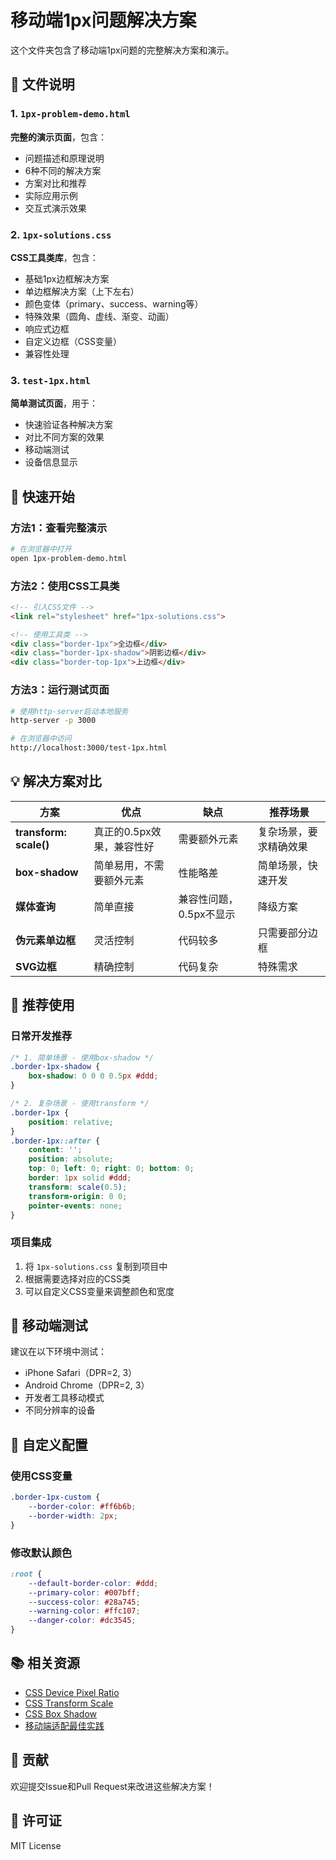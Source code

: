 # 移动端1px问题解决方案

这个文件夹包含了移动端1px问题的完整解决方案和演示。

## 📁 文件说明

### 1. `1px-problem-demo.html`
**完整的演示页面**，包含：
- 问题描述和原理说明
- 6种不同的解决方案
- 方案对比和推荐
- 实际应用示例
- 交互式演示效果

### 2. `1px-solutions.css`
**CSS工具类库**，包含：
- 基础1px边框解决方案
- 单边框解决方案（上下左右）
- 颜色变体（primary、success、warning等）
- 特殊效果（圆角、虚线、渐变、动画）
- 响应式边框
- 自定义边框（CSS变量）
- 兼容性处理

### 3. `test-1px.html`
**简单测试页面**，用于：
- 快速验证各种解决方案
- 对比不同方案的效果
- 移动端测试
- 设备信息显示

## 🚀 快速开始

### 方法1：查看完整演示
```bash
# 在浏览器中打开
open 1px-problem-demo.html
```

### 方法2：使用CSS工具类
```html
<!-- 引入CSS文件 -->
<link rel="stylesheet" href="1px-solutions.css">

<!-- 使用工具类 -->
<div class="border-1px">全边框</div>
<div class="border-1px-shadow">阴影边框</div>
<div class="border-top-1px">上边框</div>
```

### 方法3：运行测试页面
```bash
# 使用http-server启动本地服务
http-server -p 3000

# 在浏览器中访问
http://localhost:3000/test-1px.html
```

## 💡 解决方案对比

| 方案 | 优点 | 缺点 | 推荐场景 |
|------|------|------|----------|
| **transform: scale()** | 真正的0.5px效果，兼容性好 | 需要额外元素 | 复杂场景，要求精确效果 |
| **box-shadow** | 简单易用，不需要额外元素 | 性能略差 | 简单场景，快速开发 |
| **媒体查询** | 简单直接 | 兼容性问题，0.5px不显示 | 降级方案 |
| **伪元素单边框** | 灵活控制 | 代码较多 | 只需要部分边框 |
| **SVG边框** | 精确控制 | 代码复杂 | 特殊需求 |

## 🎯 推荐使用

### 日常开发推荐
```css
/* 1. 简单场景 - 使用box-shadow */
.border-1px-shadow {
    box-shadow: 0 0 0 0.5px #ddd;
}

/* 2. 复杂场景 - 使用transform */
.border-1px {
    position: relative;
}
.border-1px::after {
    content: '';
    position: absolute;
    top: 0; left: 0; right: 0; bottom: 0;
    border: 1px solid #ddd;
    transform: scale(0.5);
    transform-origin: 0 0;
    pointer-events: none;
}
```

### 项目集成
1. 将 `1px-solutions.css` 复制到项目中
2. 根据需要选择对应的CSS类
3. 可以自定义CSS变量来调整颜色和宽度

## 📱 移动端测试

建议在以下环境中测试：
- iPhone Safari（DPR=2, 3）
- Android Chrome（DPR=2, 3）
- 开发者工具移动模式
- 不同分辨率的设备

## 🔧 自定义配置

### 使用CSS变量
```css
.border-1px-custom {
    --border-color: #ff6b6b;
    --border-width: 2px;
}
```

### 修改默认颜色
```css
:root {
    --default-border-color: #ddd;
    --primary-color: #007bff;
    --success-color: #28a745;
    --warning-color: #ffc107;
    --danger-color: #dc3545;
}
```

## 📚 相关资源

- [CSS Device Pixel Ratio](https://developer.mozilla.org/en-US/docs/Web/CSS/@media/-webkit-device-pixel-ratio)
- [CSS Transform Scale](https://developer.mozilla.org/en-US/docs/Web/CSS/transform-function/scale)
- [CSS Box Shadow](https://developer.mozilla.org/en-US/docs/Web/CSS/box-shadow)
- [移动端适配最佳实践](https://github.com/amfe/article/issues/17)

## 🤝 贡献

欢迎提交Issue和Pull Request来改进这些解决方案！

## 📄 许可证

MIT License
